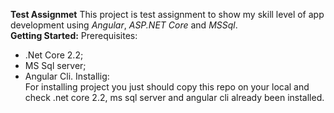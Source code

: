 **Test Assignmet**
This project is test assignment to show my skill level of app development using *Angular*, *ASP.NET Core* and *MSSql*.\
**Getting Started:**
Prerequisites:
* .Net Core 2.2;
* MS Sql server;
* Angular Cli.
Installig:\
For installing project you just should copy this repo on your local and check .net core 2.2, ms sql server and angular cli already been installed.
